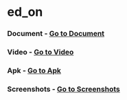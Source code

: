 # ed_on
 
   
 ### Document  - <a href = "https://docs.google.com/document/d/1kYXWZ0l__M8TVIMku4As27-AmhhQepQ3w08iftx7haA/edit?usp=sharing"> Go to Document </a>
 ### Video - <a href = "https://www.youtube.com/watch?v=Guh_YK3DPNA"> Go to Video </a>
 ### Apk - <a href = "https://drive.google.com/file/d/1AKfA_YPy_k2m7v5iHbqHlXMCGyQqTWrK/view?usp=sharing"> Go to Apk </a> 
 


### Screenshots - <a href = "https://github.com/MuskanLudhiyani/EdOn/tree/master/screenshots"> Go to Screenshots </a> 
 
